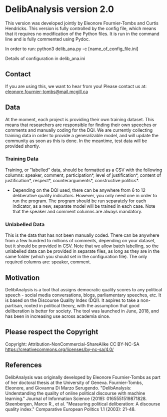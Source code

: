 # DelibAnalysis version 2.0
This version was developed jointly by Eleonore Fournier-Tombs and Curtis Hendricks. This version is fully controlled by the config file, which means that it requires no modification of the Python files. It is run in the command line and is fully commented using Pydoc.

In order to run:
python3 delib_ana.py -c [name_of_config_file.ini]

Details of configuration in delib_ana.ini


## Contact
If you are using this, we want to hear from you! Please contact us at: eleonore.fournier-tombs@mail.mcgill.ca


## Data
At the moment, each project is providing their own training dataset. This means that researchers are responsible for finding their own speeches or comments and manually coding for the DQI. We are currently collecting training data in order to provide a generalizable model, and will update the community as soon as this is done. In the meantime, test data will be provided shortly.

### Training Data
Training, or "labelled" data, should be formatted as a CSV with the following columns: speaker, comment, participation*, level of justification*, content of justification*, respect*, counterarguments*, constructive politics*. 
* Depending on the DQI used, there can be anywhere from 6 to 12 deliberative quality indicators. However, you only need one in order to run the program. The program should be run separately for each indicator, as a new, separate model will be trained in each case. Note that the speaker and comment columns are always mandatory.

### Unlabelled Data
This is the data that has not been manually coded. There can be anywhere from a few hundred to millions of comments, depending on your dataset, but it should be provided in CSV. Note that we allow batch labelling, so the unlabelled data can be provided in separate files, as long as they are in the same folder (which you should set in the configuration file). The only required columns are: speaker, comment.


## Motivation
DelibAnalysis is a tool that assigns democratic quality scores to any political speech - social media conversations, blogs, parliamentary speeches, etc. It is based on the Discourse Quality Index (DQI). It aspires to take a non-partisan, rooted in political theory, with the assumption that good deliberation is better for society. The tool was launched in June, 2018, and has been in increasing use across academia since.


## Please respect the Copyright
Copyright: Attribution-NonCommercial-ShareAlike CC BY-NC-SA
https://creativecommons.org/licenses/by-nc-sa/4.0/



## References
DelibAnalysis was originally developed by Eleonore Fournier-Tombs as part of her doctoral thesis at the University of Geneva.
Fournier-Tombs, Eleonore, and Giovanna Di Marzo Serugendo. "DelibAnalysis: Understanding the quality of online political discourse with machine learning." Journal of Information Science (2019): 0165551519871828.
Steenbergen, Marco R., et al. "Measuring political deliberation: A discourse quality index." Comparative European Politics 1.1 (2003): 21-48.


